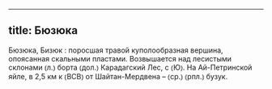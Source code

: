 
---
title: Бюзюка
---
Бюзюка, Бизюк
: поросшая травой куполообразная вершина, опоясанная скальными пластами. Возвышается над лесистыми склонами ⦅л.⦆ борта ⦅дол.⦆ Карадагский Лес, с ⦅Ю⦆. На Ай-Петринской яйле, в 2,5 км к ⦅ВСВ⦆ от Шайтан-Мердвена – ⦅ср.⦆ ⦅рпл.⦆ бузук.
